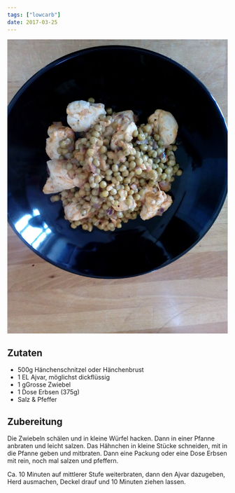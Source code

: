 ```yaml
---
tags: ["lowcarb"]
date: 2017-03-25
---
```


![](../img/Haehnchen-mit-Ajvar-und-Erbsen.jpg)

## Zutaten
- 500g Hänchenschnitzel oder Hänchenbrust
- 1 EL Ajvar, möglichst dickflüssig
- 1 gGrosse Zwiebel
- 1 Dose Erbsen (375g)
- Salz & Pfeffer

## Zubereitung
Die Zwiebeln schälen und in kleine Würfel hacken. Dann in einer Pfanne anbraten und leicht salzen. Das Hähnchen in kleine Stücke schneiden, mit in die Pfanne geben und mitbraten. Dann eine Packung oder eine Dose Erbsen mit rein, noch mal salzen und pfeffern.

Ca. 10 Minuten auf mittlerer Stufe weiterbraten, dann den Ajvar dazugeben, Herd ausmachen, Deckel drauf und 10 Minuten ziehen lassen.
